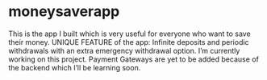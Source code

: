 # moneysaverapp
This is the app I built which is very useful for everyone who want to save their money. UNIQUE FEATURE of the app: Infinite deposits and periodic withdrawals with an extra emergency withdrawal option. I’m currently working on this project. Payment Gateways are yet to be added because of the backend which I’ll be learning soon.
